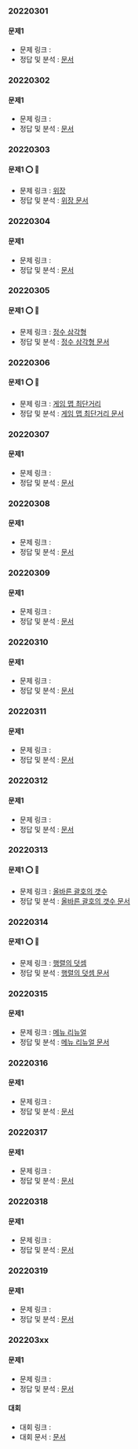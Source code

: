 ###   20220301

####    문제1
-   문제 링크 : []()
-   정답 및 분석 : [ 문서](../../../문제_문서/2022_03_문서/.md)


###   20220302

####    문제1
-   문제 링크 : []()
-   정답 및 분석 : [ 문서](../../../문제_문서/2022_03_문서/.md)


###   20220303

####    문제1 ⭕ 📜
-   문제 링크 : [위장](https://programmers.co.kr/learn/courses/30/lessons/42578)
-   정답 및 분석 : [위장 문서](../../../문제_문서/2022_03_문서/위장.md)


###   20220304

####    문제1
-   문제 링크 : []()
-   정답 및 분석 : [ 문서](../../../문제_문서/2022_03_문서/.md)


###   20220305

####    문제1 ⭕ 📜
-   문제 링크 : [정수 삼각형](https://programmers.co.kr/learn/courses/30/lessons/43105)
-   정답 및 분석 : [정수 삼각형 문서](../../../문제_문서/2022_03_문서/정수_삼각형.md)


###   20220306

####    문제1 ⭕ 📜
-   문제 링크 : [게임 맵 최단거리](https://programmers.co.kr/learn/courses/30/lessons/1844)
-   정답 및 분석 : [게임 맵 최단거리 문서](../../../문제_문서/2022_03_문서/게임_맵_최단거리.md)


###   20220307

####    문제1
-   문제 링크 : []()
-   정답 및 분석 : [ 문서](../../../문제_문서/2022_03_문서/.md)


###   20220308

####    문제1
-   문제 링크 : []()
-   정답 및 분석 : [ 문서](../../../문제_문서/2022_03_문서/.md)


###   20220309

####    문제1
-   문제 링크 : []()
-   정답 및 분석 : [ 문서](../../../문제_문서/2022_03_문서/.md)


###   20220310

####    문제1
-   문제 링크 : []()
-   정답 및 분석 : [ 문서](../../../문제_문서/2022_03_문서/.md)


###   20220311

####    문제1
-   문제 링크 : []()
-   정답 및 분석 : [ 문서](../../../문제_문서/2022_03_문서/.md)


###   20220312

####    문제1
-   문제 링크 : []()
-   정답 및 분석 : [ 문서](../../../문제_문서/2022_03_문서/.md)


###   20220313

####    문제1 ⭕ 📜
-   문제 링크 : [올바른 괄호의 갯수](https://programmers.co.kr/learn/courses/30/lessons/12929)
-   정답 및 분석 : [올바른 괄호의 갯수 문서](../../../문제_문서/2022_03_문서/올바른_괄호의_갯수.md)


###   20220314

####    문제1 ⭕ 📜
-   문제 링크 : [행렬의 덧셈](https://programmers.co.kr/learn/courses/30/lessons/12950)
-   정답 및 분석 : [행렬의 덧셈 문서](../../../문제_문서/2022_03_문서/행렬의_덧셈.md)


###   20220315

####    문제1
-   문제 링크 : [메뉴 리뉴얼](https://programmers.co.kr/learn/courses/30/lessons/72411)
-   정답 및 분석 : [메뉴 리뉴얼 문서](../../../문제_문서/2022_03_문서/메뉴_리뉴얼.md)


###   20220316

####    문제1
-   문제 링크 : []()
-   정답 및 분석 : [ 문서](../../../문제_문서/2022_03_문서/.md)


###   20220317

####    문제1
-   문제 링크 : []()
-   정답 및 분석 : [ 문서](../../../문제_문서/2022_03_문서/.md)


###   20220318

####    문제1
-   문제 링크 : []()
-   정답 및 분석 : [ 문서](../../../문제_문서/2022_03_문서/.md)


###   20220319

####    문제1
-   문제 링크 : []()
-   정답 및 분석 : [ 문서](../../../문제_문서/2022_03_문서/.md)



###   202203xx

####    문제1
-   문제 링크 : []()
-   정답 및 분석 : [ 문서](../../../문제_문서/2022_03_문서/.md)


####  대회
-   대회 링크 : []()
-   대회 문서 : [ 문서](../../../대회_문서/2022_03_문서/.md)
